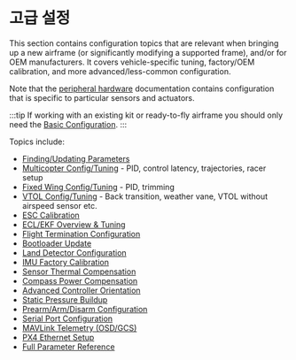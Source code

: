 # 고급 설정

This section contains configuration topics that are relevant when bringing up a new airframe (or significantly modifying a supported frame), and/or for OEM manufacturers. It covers vehicle-specific tuning, factory/OEM calibration, and more advanced/less-common configuration.

Note that the [peripheral hardware](../peripherals/README.md) documentation contains configuration that is specific to particular sensors and actuators.

:::tip
If working with an existing kit or ready-to-fly airframe you should only need the [Basic Configuration](../config/README.md). :::

Topics include:

- [Finding/Updating Parameters](../advanced_config/parameters.md)
- [Multicopter Config/Tuning](../config_mc/README.md) - PID, control latency, trajectories, racer setup
- [Fixed Wing Config/Tuning](../config_fw/README.md) - PID, trimming
- [VTOL Config/Tuning](../config_vtol/README.md) - Back transition, weather vane, VTOL without airspeed sensor etc.
- [ESC Calibration](../advanced_config/esc_calibration.md)
- [ECL/EKF Overview & Tuning](../advanced_config/tuning_the_ecl_ekf.md)
- [Flight Termination Configuration](../advanced_config/flight_termination.md)
- [Bootloader Update](../advanced_config/bootloader_update.md)
- [Land Detector Configuration](../advanced_config/land_detector.md)
- [IMU Factory Calibration](../advanced_config/imu_factory_calibration.md)
- [Sensor Thermal Compensation](../advanced_config/sensor_thermal_calibration.md)
- [Compass Power Compensation](../advanced_config/compass_power_compensation.md)
- [Advanced Controller Orientation](../advanced_config/advanced_flight_controller_orientation_leveling.md)
- [Static Pressure Buildup](../advanced_config/static_pressure_buildup.md)
- [Prearm/Arm/Disarm Configuration](../advanced_config/prearm_arm_disarm.md)
- [Serial Port Configuration](../peripherals/serial_configuration.md)
- [MAVLink Telemetry (OSD/GCS)](../peripherals/mavlink_peripherals.md)
- [PX4 Ethernet Setup](../advanced_config/ethernet_setup.md)
- [Full Parameter Reference](../advanced_config/parameter_reference.md)
